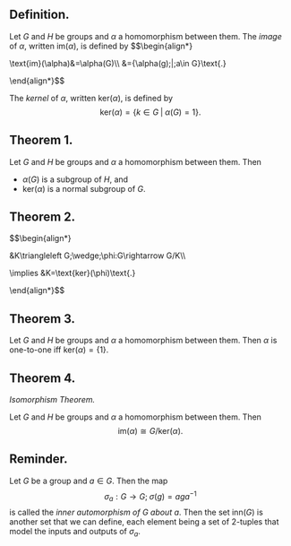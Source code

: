 
## Definition.

Let $G$ and $H$ be groups and $\alpha$ a homomorphism between them. The *image* of $\alpha$, written $\text{im}(\alpha)$, is defined by
$$\begin{align*}

\text{im}(\alpha)&=\alpha(G)\\\\
&=\{\alpha(g)\;|\;a\in G\}\text{.}

\end{align*}$$

The *kernel* of $\alpha$, written $\text{ker}(\alpha)$, is defined by
$$\text{ker}(\alpha)=\{k\in G\;|\;\alpha(G)=1\}\text{.}$$

## Theorem 1.

Let $G$ and $H$ be groups and $\alpha$ a homomorphism between them. Then
- $\alpha(G)$ is a subgroup of $H$, and
- $\text{ker}(\alpha)$ is a normal subgroup of $G$.

## Theorem 2.

$$\begin{align*}

&K\triangleleft G\;\wedge\;\phi:G\rightarrow G/K\\\\

\implies &K=\text{ker}(\phi)\text{.}

\end{align*}$$

## Theorem 3.

Let $G$ and $H$ be groups and $\alpha$ a homomorphism between them. Then $\alpha$ is one-to-one iff $\text{ker}(\alpha)=\{1\}$.

## Theorem 4.
*Isomorphism Theorem.*

Let $G$ and $H$ be groups and $\alpha$ a homomorphism between them. Then
$$\text{im}(\alpha)\cong G/\text{ker}(\alpha)\text{.}$$

## Reminder.

Let $G$ be a group and $a\in G$. Then the map
$$\sigma_{a}:G\rightarrow G;\;\sigma(g)=aga^{-1}$$
is called the *inner automorphism of $G$ about $a$*. Then the set $\text{inn}(G)$ is another set that we can define, each element being a set of $2$-tuples that model the inputs and outputs of $\sigma_a$. 

